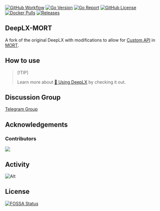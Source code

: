 <!--
 * @Author: Vincent Young
 * @Date: 2022-10-18 07:32:29
 * @LastEditors: Vincent Yang
 * @LastEditTime: 2024-11-30 19:48:00
 * @FilePath: /DeepLX/README.md
 * @Telegram: https://t.me/missuo
 * 
 * Copyright © 2022 by Vincent, All Rights Reserved. 
-->

[![GitHub Workflow][1]](https://github.com/OwO-Network/DeepLX/actions)
[![Go Version][2]](https://github.com/OwO-Network/DeepLX/blob/main/go.mod)
[![Go Report][3]](https://goreportcard.com/badge/github.com/OwO-Network/DeepLX)
[![GitHub License][4]](https://github.com/OwO-Network/DeepLX/blob/main/LICENSE)
[![Docker Pulls][5]](https://hub.docker.com/r/missuo/deeplx)
[![Releases][6]](https://github.com/OwO-Network/DeepLX/releases)

[1]: https://img.shields.io/github/actions/workflow/status/OwO-Network/DeepLX/release.yaml?logo=github
[2]: https://img.shields.io/github/go-mod/go-version/OwO-Network/DeepLX?logo=go
[3]: https://goreportcard.com/badge/github.com/OwO-Network/DeepLX
[4]: https://img.shields.io/github/license/OwO-Network/DeepLX
[5]: https://img.shields.io/docker/pulls/missuo/deeplx?logo=docker
[6]: https://img.shields.io/github/v/release/OwO-Network/DeepLX?logo=smartthings

## DeepLX-MORT

A fork of the original DeepLX with modifications to allow for [Custom API](https://github.com/killkimno/MORT/blob/main/README.md#custom-api-usage) in [MORT](https://github.com/killkimno/MORT).


## How to use

> \[!TIP]
>
> Learn more about [📘 Using DeepLX](https://deeplx.owo.network) by checking it out.

## Discussion Group
[Telegram Group](https://t.me/+8KDGHKJCxEVkNzll)

## Acknowledgements

### Contributors

<a href="https://github.com/OwO-Network/DeepLX/graphs/contributors">
  <img src="https://contrib.rocks/image?repo=OwO-Network/DeepLX&anon=0" />
</a>

## Activity
![Alt](https://repobeats.axiom.co/api/embed/5f473f85db27cb30028a2f3db7a560f3577a4860.svg "Repobeats analytics image")

## License
[![FOSSA Status](https://app.fossa.com/api/projects/git%2Bgithub.com%2FOwO-Network%2FDeepLX.svg?type=large)](https://app.fossa.com/projects/git%2Bgithub.com%2FOwO-Network%2FDeepLX?ref=badge_large)
